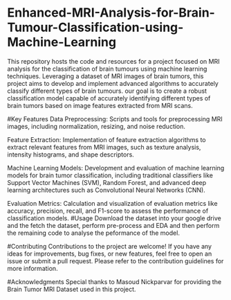 # Enhanced-MRI-Analysis-for-Brain-Tumour-Classification-using-Machine-Learning
This repository hosts the code and resources for a project focused on MRI analysis for the classification of brain tumours using machine learning techniques. Leveraging a dataset of MRI images of brain tumors, this project aims to develop and implement advanced algorithms to accurately classify different types of brain tumours. our goal is to create a robust classification model capable of accurately identifying different types of brain tumors based on image features extracted from MRI scans.

#Key Features
Data Preprocessing: Scripts and tools for preprocessing MRI images, including normalization, resizing, and noise reduction.

Feature Extraction: Implementation of feature extraction algorithms to extract relevant features from MRI images, such as texture analysis, intensity histograms, and shape descriptors.

Machine Learning Models: Development and evaluation of machine learning models for brain tumor classification, including traditional classifiers like Support Vector Machines (SVM), Random Forest, and advanced deep learning architectures such as Convolutional Neural Networks (CNN).

Evaluation Metrics: Calculation and visualization of evaluation metrics like accuracy, precision, recall, and F1-score to assess the performance of classification models.
#Usage
Download the dataset into your google drive and the fetch the dataset, perform pre-process and EDA and then perform the remaining code to analyse the peformance of the model.

#Contributing
Contributions to the project are welcome! If you have any ideas for improvements, bug fixes, or new features, feel free to open an issue or submit a pull request. Please refer to the contribution guidelines for more information.

#Acknowledgments
Special thanks to Masoud Nickparvar for providing the Brain Tumor MRI Dataset used in this project.
